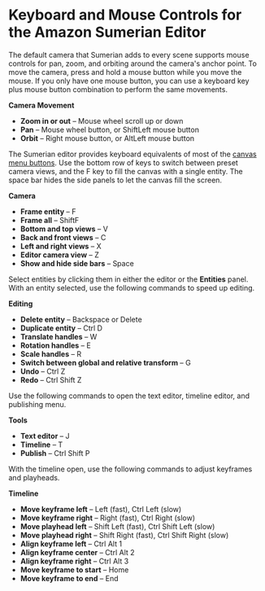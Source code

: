 # Keyboard and Mouse Controls for the Amazon Sumerian Editor<a name="editor-shortcuts"></a>

The default camera that Sumerian adds to every scene supports mouse controls for pan, zoom, and orbiting around the camera's anchor point\. To move the camera, press and hold a mouse button while you move the mouse\. If you only have one mouse button, you can use a keyboard key plus mouse button combination to perform the same movements\.

**Camera Movement**
+ **Zoom in or out** – Mouse wheel scroll up or down
+ **Pan** – Mouse wheel button, or ShiftLeft mouse button
+ **Orbit** – Right mouse button, or AltLeft mouse button

The Sumerian editor provides keyboard equivalents of most of the [canvas menu buttons](editor-canvas.md)\. Use the bottom row of keys to switch between preset camera views, and the F key to fill the canvas with a single entity\. The space bar hides the side panels to let the canvas fill the screen\.

**Camera**
+ **Frame entity** – F
+ **Frame all** – ShiftF
+ **Bottom and top views** – V
+ **Back and front views** – C
+ **Left and right views** – X
+ **Editor camera view** – Z
+ **Show and hide side bars** – Space

Select entities by clicking them in either the editor or the **Entities** panel\. With an entity selected, use the following commands to speed up editing\.

**Editing**
+ **Delete entity** – Backspace or Delete
+ **Duplicate entity** –  Ctrl D 
+ **Translate handles** – W
+ **Rotation handles** – E
+ **Scale handles** – R
+ **Switch between global and relative transform** – G
+ **Undo** –  Ctrl Z 
+ **Redo** –  Ctrl Shift Z 

Use the following commands to open the text editor, timeline editor, and publishing menu\.

**Tools**
+ **Text editor** – J
+ **Timeline** – T
+ **Publish** –  Ctrl Shift P 

With the timeline open, use the following commands to adjust keyframes and playheads\.

**Timeline**
+ **Move keyframe left** – Left \(fast\),  Ctrl Left  \(slow\)
+ **Move keyframe right** – Right \(fast\),  Ctrl Right  \(slow\)
+ **Move playhead left** –  Shift Left  \(fast\),  Ctrl Shift Left  \(slow\)
+ **Move playhead right** –  Shift Right  \(fast\),  Ctrl Shift Right  \(slow\)
+ **Align keyframe left** –  Ctrl Alt 1 
+ **Align keyframe center** –  Ctrl Alt 2 
+ **Align keyframe right** –  Ctrl Alt 3 
+ **Move keyframe to start** – Home
+ **Move keyframe to end** – End